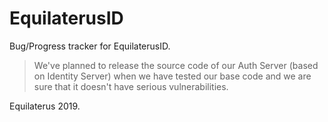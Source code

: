 # EquilaterusID

Bug/Progress tracker for EquilaterusID.

> We've planned to release the source code of our Auth Server (based on Identity Server) when we have tested our base code and we are sure that it doesn't have serious vulnerabilities.

Equilaterus 2019.
